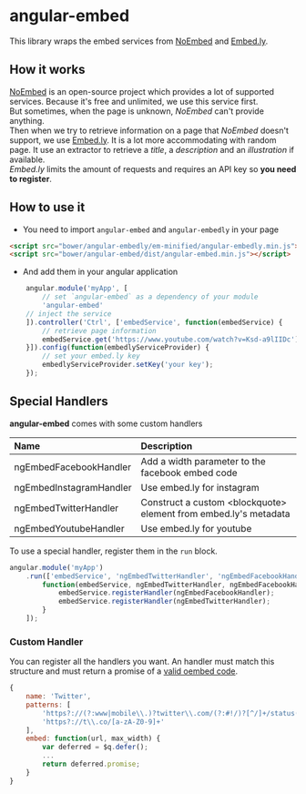 # angular-embed

This library wraps the embed services from [NoEmbed](http://noembed.com/) and [Embed.ly](http://embed.ly/).

## How it works

[NoEmbed](http://noembed.com/) is an open-source project which provides a lot of supported services.
Because it's free and unlimited, we use this service first.  
But sometimes, when the page is unknown, _NoEmbed_ can't provide anything.  
Then when we try to retrieve information on a page that _NoEmbed_ doesn't support, we use [Embed.ly](http://embed.ly/). It is a lot more accommodating with random page. It use an extractor to retrieve a _title_, a _description_ and an _illustration_ if available.  
_Embed.ly_ limits the amount of requests and requires an API key so __you need to register__.

## How to use it

- You need to import `angular-embed` and `angular-embedly` in your page

```html
<script src="bower/angular-embedly/em-minified/angular-embedly.min.js"></script>
<script src="bower/angular-embed/dist/angular-embed.min.js"></script>
```

- And add them in your angular application

```js
    angular.module('myApp', [
        // set `angular-embed` as a dependency of your module
        'angular-embed'
    // inject the service
    ]).controller('Ctrl', ['embedService', function(embedService) {
        // retrieve page information
        embedService.get('https://www.youtube.com/watch?v=Ksd-a9lIIDc')
    }]).config(function(embedlyServiceProvider) {
        // set your embed.ly key
        embedlyServiceProvider.setKey('your key');
    });
```
## Special Handlers

**angular-embed** comes with some custom handlers

| Name                    | Description                                                            |
|:----------------------- |:-----------------------------------------------------------------------|
| ngEmbedFacebookHandler  | Add a width parameter to the facebook embed code                       |
| ngEmbedInstagramHandler | Use embed.ly for instagram                                             |
| ngEmbedTwitterHandler   | Construct a custom &lt;blockquote&gt; element from embed.ly's metadata |
| ngEmbedYoutubeHandler   | Use embed.ly for youtube                                               |

To use a special handler, register them in the `run` block.

```js
angular.module('myApp')
    .run(['embedService', 'ngEmbedTwitterHandler', 'ngEmbedFacebookHandler',
        function(embedService, ngEmbedTwitterHandler, ngEmbedFacebookHandler) {
            embedService.registerHandler(ngEmbedFacebookHandler);
            embedService.registerHandler(ngEmbedTwitterHandler);
        }
    ]);
```

### Custom Handler

You can register all the handlers you want. An handler must match this structure and must return a promise of a [valid oembed code](http://oembed.com/).

```js
{
    name: 'Twitter',
    patterns: [
        'https?://(?:www|mobile\\.)?twitter\\.com/(?:#!/)?[^/]+/status(?:es)?/(\\d+)/?$',
        'https?://t\\.co/[a-zA-Z0-9]+'
    ],
    embed: function(url, max_width) {
        var deferred = $q.defer();
        ...
        return deferred.promise;
    }
}
```